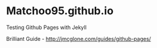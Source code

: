 # Matchoo95.github.io
Testing Github Pages with Jekyll

Brilliant Guide - http://jmcglone.com/guides/github-pages/
